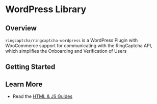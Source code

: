 # WordPress Library

## Overview

`ringcaptcha/ringcaptcha-wordpress` is a WordPress Plugin with WooCommerce support for communicating with the RingCaptcha API, which simplifies the Onboarding and Verification of Users

## Getting Started

## Learn More
- Read the [HTML & JS Guides](https://my.ringcaptcha.com/docs/web)